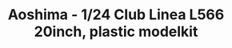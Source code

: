 ---
layout: product
title: "Aoshima - 1/24 Club Linea L566 20inch, plastic modelkit"
price: "TBA" 
desc: "N/A"
img_path: "/assets/img/AO53850.webp"
brand: "N/A"
available: false
special_offer: false
new: false
soon: false
cat: "010000"
subcat: "013700"
subsubcat: "0N/A"
sifra: "AO53850"
popular: false
---
